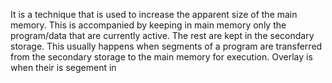 It is a technique that is used to increase the apparent size of the main memory. This is accompanied by keeping in main memory only the program/data that are currently active. The rest are kept in the secondary storage. This usually happens when segments of a program are transferred from the secondary storage to the main memory for execution. 
Overlay is when their is segement in 